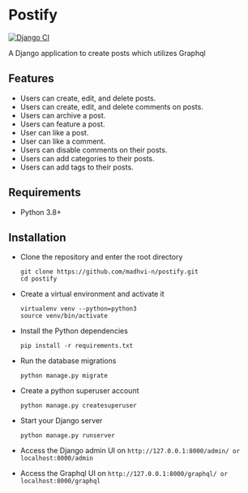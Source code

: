 # Postify
[![Django CI](https://github.com/madhvi-n/postify/actions/workflows/django.yml/badge.svg)](https://github.com/madhvi-n/postify/actions/workflows/django.yml)

A Django application to create posts which utilizes Graphql


## Features
- Users can create, edit, and delete posts.
- Users can create, edit, and delete comments on posts.
- Users can archive a post.
- Users can feature a post.
- User can like a post.
- User can like a comment.
- Users can disable comments on their posts.
- Users can add categories to their posts.
- Users can add tags to their posts.

## Requirements
- Python 3.8+


## Installation
- Clone the repository and enter the root directory
  ```
  git clone https://github.com/madhvi-n/postify.git
  cd postify
  ```
- Create a virtual environment and activate it
  ```
  virtualenv venv --python=python3
  source venv/bin/activate
  ```

- Install the Python dependencies
  ```
  pip install -r requirements.txt
  ```

- Run the database migrations
  ```
  python manage.py migrate
  ```

- Create a python superuser account
  ```
  python manage.py createsuperuser
  ```

- Start your Django server
  ```
  python manage.py runserver
  ```

- Access the Django admin UI on `http://127.0.0.1:8000/admin/ or localhost:8000/admin`

- Access the Graphql UI on `http://127.0.0.1:8000/graphql/ or localhost:8000/graphql`
